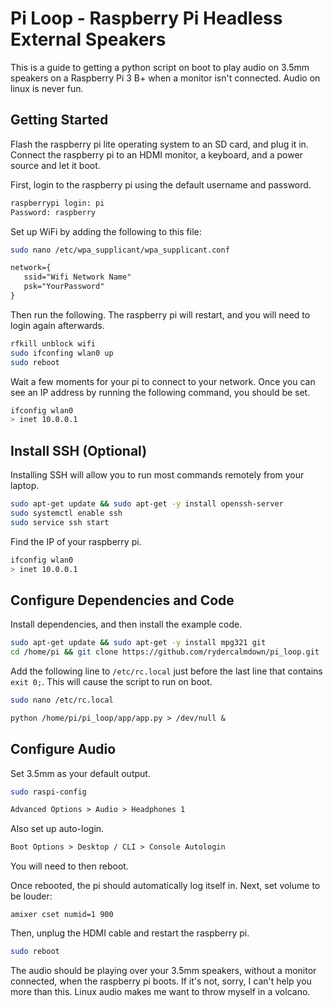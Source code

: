 # Pi Loop - Raspberry Pi Headless External Speakers
This is a guide to getting a python script on boot to play audio on 3.5mm speakers on a Raspberry Pi 3 B+ when a monitor isn't connected. Audio on linux is never fun.

## Getting Started
Flash the raspberry pi lite operating system to an SD card, and plug it in. Connect the raspberry pi to an HDMI monitor, a keyboard, and a power source and let it boot.

First, login to the raspberry pi using the default username and password.
```bash
raspberrypi login: pi
Password: raspberry
```

Set up WiFi by adding the following to this file:
```bash
sudo nano /etc/wpa_supplicant/wpa_supplicant.conf
```

```txt
network={
   ssid="Wifi Network Name"
   psk="YourPassword"
}
```

Then run the following. The raspberry pi will restart, and you will need to login again afterwards.
```bash
rfkill unblock wifi
sudo ifconfing wlan0 up
sudo reboot
```

Wait a few moments for your pi to connect to your network. Once you can see an IP address by running the following command, you should be set.
```bash
ifconfig wlan0
> inet 10.0.0.1
```

## Install SSH (Optional)
Installing SSH will allow you to run most commands remotely from your laptop.

```bash
sudo apt-get update && sudo apt-get -y install openssh-server
sudo systemctl enable ssh
sudo service ssh start
```

Find the IP of your raspberry pi.
```bash
ifconfig wlan0
> inet 10.0.0.1
```


## Configure Dependencies and Code

Install dependencies, and then install the example code.
```bash
sudo apt-get update && sudo apt-get -y install mpg321 git
cd /home/pi && git clone https://github.com/rydercalmdown/pi_loop.git
```

Add the following line to `/etc/rc.local` just before the last line that contains `exit 0;`. This will cause the script to run on boot.

```bash
sudo nano /etc/rc.local
```

```txt
python /home/pi/pi_loop/app/app.py > /dev/null &
```


## Configure Audio

Set 3.5mm as your default output.
```bash
sudo raspi-config
```

```txt
Advanced Options > Audio > Headphones 1
```

Also set up auto-login.
```txt
Boot Options > Desktop / CLI > Console Autologin
```
You will need to then reboot.


Once rebooted, the pi should automatically log itself in. Next, set volume to be louder:
```
amixer cset numid=1 900
```

Then, unplug the HDMI cable and restart the raspberry pi.
```bash
sudo reboot
```

The audio should be playing over your 3.5mm speakers, without a monitor connected, when the raspberry pi boots. If it's not, sorry, I can't help you more than this. Linux audio makes me want to throw myself in a volcano.

